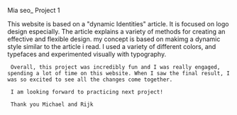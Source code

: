 Mia seo_ Project 1

This website is based on a "dynamic Identities" article.
 It is focused on logo design especially. The article explains a variety of methods for creating an effective and flexible design. 
	 my concept is based on makimg a dynamic style similar to the article i read. I used a variety of different colors, and typefaces and experimented visually with typography.

	 Overall, this project was incredibly fun and I was really engaged, spending a lot of time on this website. When I saw the final result, I was so excited to see all the changes come together.

	 I am looking forward to practicing next project!

	 Thank you Michael and Rijk
